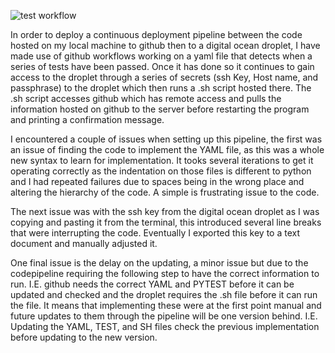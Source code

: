 ![test workflow](https://github.com/DanielMeads/my-project/actions/workflows/run-tests.yml/badge.svg)

In order to deploy a continuous deployment pipeline between the code hosted on my local machine to github then to a digital ocean droplet, I have made use of github workflows working on a yaml file that detects when a series of tests have been passed. Once it has done so it continues to gain access to the droplet through a series of secrets (ssh Key, Host name, and passphrase) to the droplet which then runs a .sh script hosted there. The .sh script accesses github which has remote access and pulls the information hosted on github to the server before restarting the program and printing a confirmation message.

I encountered a couple of issues when setting up this pipeline, the first was an issue of finding the code to implement the YAML file, as this was a whole new syntax to learn for implementation. It tooks several iterations to get it operating correctly as the indentation on those files is different to python and I had repeated failures due to spaces being in the wrong place and altering the hierarchy of the code. A simple is frustrating issue to the code.

The next issue was with the ssh key from the digital ocean droplet as I was copying and pasting it from the terminal, this introduced several line breaks that were interrupting the code. Eventually I exported this key to a text document and manually adjusted it.

One final issue is the delay on the updating, a minor issue but due to the codepipeline requiring the following step to have the correct information to run. I.E. github needs the correct YAML and PYTEST before it can be updated and checked and the droplet requires the .sh file before it can run the file. It means that implementing these were at the first point manual and future updates to them through the pipeline will be one version behind. I.E. Updating the YAML, TEST, and SH files check the previous implementation before updating to the new version.
